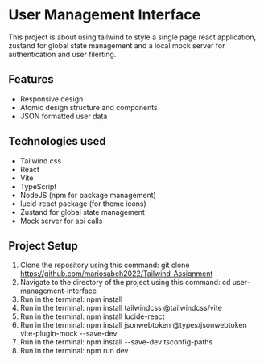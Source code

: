# User Management Interface
This project is about using tailwind to style a single page react application, zustand for global state management and a local mock server for authentication and user filerting.

## Features
- Responsive design
- Atomic design structure and components
- JSON formatted user data

## Technologies used
- Tailwind css
- React
- Vite
- TypeScript
- NodeJS (npm for package management)
- lucid-react package (for theme icons)
- Zustand for global state management
- Mock server for api calls

## Project Setup
1. Clone the repository using this command: git clone https://github.com/mariosabeh2022/Tailwind-Assignment
2. Navigate to the directory of the project using this command: cd user-management-interface
3. Run in the terminal: npm install
4. Run in the terminal: npm install tailwindcss @tailwindcss/vite
5. Run in the terminal: npm install lucide-react
6. Run in the terminal: npm install jsonwebtoken @types/jsonwebtoken vite-plugin-mock --save-dev
7. Run in the terminal: npm install --save-dev tsconfig-paths
6. Run in the terminal: npm run dev
